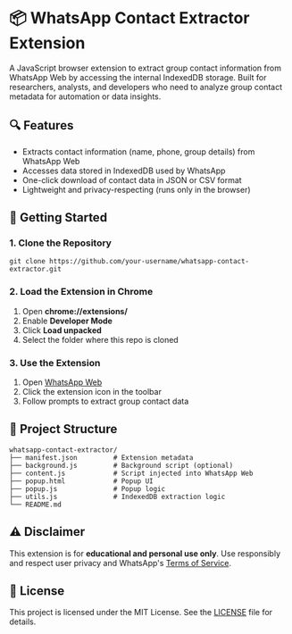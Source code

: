 # 📦 WhatsApp Contact Extractor Extension

A JavaScript browser extension to extract group contact information from WhatsApp Web by accessing the internal IndexedDB storage. Built for researchers, analysts, and developers who need to analyze group contact metadata for automation or data insights.

## 🔍 Features

- Extracts contact information (name, phone, group details) from WhatsApp Web
- Accesses data stored in IndexedDB used by WhatsApp
- One-click download of contact data in JSON or CSV format
- Lightweight and privacy-respecting (runs only in the browser)

## 🚀 Getting Started

### 1. Clone the Repository

```
git clone https://github.com/your-username/whatsapp-contact-extractor.git
```

### 2. Load the Extension in Chrome

1. Open **chrome://extensions/**
2. Enable **Developer Mode**
3. Click **Load unpacked**
4. Select the folder where this repo is cloned

### 3. Use the Extension

1. Open [WhatsApp Web](https://web.whatsapp.com/)
2. Click the extension icon in the toolbar
3. Follow prompts to extract group contact data

## 📂 Project Structure

```
whatsapp-contact-extractor/
├── manifest.json         # Extension metadata
├── background.js         # Background script (optional)
├── content.js            # Script injected into WhatsApp Web
├── popup.html            # Popup UI
├── popup.js              # Popup logic
├── utils.js              # IndexedDB extraction logic
└── README.md
```

## ⚠️ Disclaimer

This extension is for **educational and personal use only**. Use responsibly and respect user privacy and WhatsApp's [Terms of Service](https://www.whatsapp.com/legal/terms-of-service).

## 📃 License

This project is licensed under the MIT License. See the [LICENSE](LICENSE) file for details.